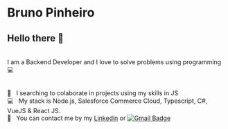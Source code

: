 # Bruno Pinheiro

## Hello there 👋
<br/> I am a Backend Developer and I love to solve problems using programming :computer:

 <br/> :purple_heart: &nbsp; I searching to colaborate in projects using my skills in JS
 <br/> :computer: &nbsp; My stack is Node.js, Salesforce Commerce Cloud, Typescript, C#, VueJS & React JS.
 <br/> :email: &nbsp; You can contact me by my [Linkedin](https://www.linkedin.com/in/bruno-pinheiro-019044154/) or 
[![Gmail Badge](https://img.shields.io/badge/-brunopo9896@gmail.com-c14438?style=flat-square&logo=Gmail&logoColor=white&link=mailto:brunopo9896@gmail.com)](mailto:brunopo9896@gmail.com)
